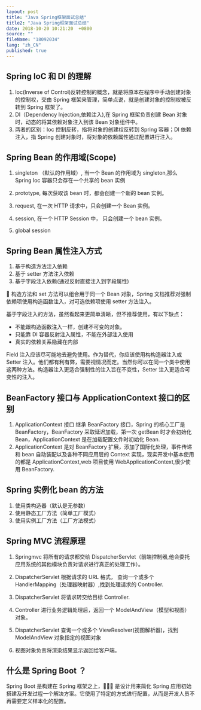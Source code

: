 ```yaml
---
layout: post
title: "Java Spring框架面试总结"
title2: "Java Spring框架面试总结"
date: 2018-10-20 10:21:20  +0800
source: ""
fileName: "18092034"
lang: "zh_CN"
published: true
---
```




## Spring IoC 和 DI 的理解

1. Ioc(Inverse of Control)反转控制的概念，就是将原本在程序中手动创建对象的控制权，交由 Spring 框架来管理，简单点说，就是创建对象的控制权被反转到 Spring 框架了。
2. DI（Dependency Injection,依赖注入),在 Spring 框架负责创建 Bean 对象时，动态的将其依赖对象注入到该 Bean 对象组件中。
3. 两者的区别：Ioc 控制反转，指将对象的创建权反转到 Spring 容器；DI 依赖注入，指 Spring 创建对象时，将对象的依赖属性通过配置进行注入。

## Spring Bean 的作用域(Scope)

1. singleton （默认的作用域）, 当一个 Bean 的作用域为 singleton,那么 Spring Ioc 容器只会存在一个共享的 bean 实例
2. prototype, 每次获取该 bean 时，都会创建一个新的 bean 实例。

3. request, 在一次 HTTP 请求中，只会创建一个 Bean 实例。
4. session, 在一个 HTTP Session 中， 只会创建一个 bean 实例。
5. global session

## Spring Bean 属性注入方式

1. 基于构造方法注入依赖
2. 基于 setter 方法注入依赖
3. 基于字段注入依赖(通过反射直接注入到字段属性)

 构造方法和 set 方法可以组合用于同一个 Bean 对象，Spring 文档推荐对强制依赖项使用构造函数注入，对可选依赖项使用 setter 方法注入。

基于字段注入的方法，虽然看起来更简单清晰，但不推荐使用，有以下缺点：

- 不能跟构造函数注入一样，创建不可变的对象。
- 只能靠 DI 容器反射注入属性，不能在外部注入使用
- 真实的依赖关系隐藏在内部

Field 注入应该尽可能地去避免使用。作为替代，你应该使用构构造器注入或 Setter 注入。他们都有利有弊，需要视情况而定。当然你可以在同一个类中使用这两种方法。构造器注入更适合强制性的注入旨在不变性，Setter 注入更适合可变性的注入。

## BeanFactory 接口与 ApplicationContext 接口的区别

1. ApplicationContext 接口 继承 BeanFactory 接口，Spring 的核心工厂是 BeanFactory，BeanFactory 采取延迟加载，第一次 getBean 时才会初始化 Bean，ApplicationContext 是在加载配置文件时初始化 Bean.
2. ApplicationContext 是对 BeanFactory 扩展，添加了国际化处理，事件传递和 bean 自动装配以及各种不同应用层的 Context 实现，现实开发中基本使用的都是 ApplicationContext,web 项目使用 WebApplicationContext,很少使用 BeanFactory.

## Spring 实例化 bean 的方法

1. 使用类构造器（默认是无参数）
2. 使用静态工厂方法（简单工厂模式）
3. 使用实例工厂方法（工厂方法模式）

## Spring MVC 流程原理

1. Springmvc 将所有的请求都交给 DispatcherServlet（前端控制器,他会委托应用系统的其他模块负责对请求进行真正的处理工作）。

2. DispatcherServlet 根据请求的 URL 格式， 查询一个或多个 HandlerMapping（处理器映射器）,找到处理请求的 Controller.
3. DispatcherServlet 将请求转交给目标 Controller.
4. Controller 进行业务逻辑处理后，返回一个 ModelAndView（模型和视图） 对象。
5. DispatcherServlet 查询一个或多个 ViewResolver(视图解析器)，找到 ModelAndView 对象指定的视图对象
6. 视图对象负责将渲染结果显示返回给客户端。

## 什么是 Spring Boot ？

Spring Boot 是构建在 Spring 框架之上， 是设计用来简化 Spring 应用初始搭建及开发过程一个解决方案。它使用了特定的方式进行配置，从而是开发人员不再需要定义样本化的配置。

